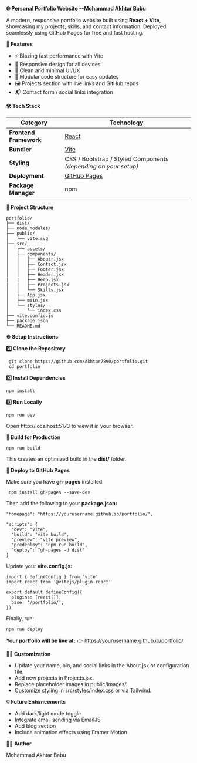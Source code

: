 **🌐 Personal Portfolio Website** **--Mohammad Akhtar Babu**

A modern, responsive portfolio website built using **React + Vite**, showcasing my projects, skills, and contact information.
Deployed seamlessly using GitHub Pages for free and fast hosting.

**🚀 Features**

* ⚡ Blazing fast performance with Vite
* 🎨 Responsive design for all devices
* 🧠 Clean and minimal UI/UX
* 🧰 Modular code structure for easy updates
* 🖼️ Projects section with live links and GitHub repos
* 📬 Contact form / social links integration

**🛠️ Tech Stack**

| Category               | Technology                                                      |
| ---------------------- | --------------------------------------------------------------  |
| **Frontend Framework** | [React](https://react.dev/)                                     |
| **Bundler**            | [Vite](https://vitejs.dev/)                                     |
| **Styling**            | CSS / Bootstrap / Styled Components *(depending on your setup)* |
| **Deployment**         | [GitHub Pages](https://pages.github.com/)                       |
| **Package Manager**    | npm                                                             |

**📁 Project Structure**
```
portfolio/
├── dist/
├── node_modules/
├── public/
│   └── vite.svg
├── src/
│   ├── assets/
│   ├── components/
│   │   ├── Aboutr.jsx
│   │   ├── Contact.jsx
│   │   ├── Footer.jsx
│   │   ├── Header.jsx
|   |   ├── Hero.jsx
|   |   ├── Projects.jsx
│   │   └── Skills.jsx
│   ├── App.jsx
│   ├── main.jsx
│   └── styles/
│       └── index.css
├── vite.config.js
├── package.json
└── README.md
```

**⚙️ Setup Instructions**

**1️⃣ Clone the Repository**
```
 git clone https://github.com/Akhtar7890/portfolio.git
 cd portfolio
```

**2️⃣ Install Dependencies**
```
npm install
```

**3️⃣ Run Locally**
```
npm run dev
```
Open http://localhost:5173  to view it in your browser.

**🧱 Build for Production**
```
npm run build
```

This creates an optimized build in the **dist/** folder.

**🚀 Deploy to GitHub Pages**

Make sure you have **gh-pages** installed:

```
 npm install gh-pages --save-dev 
```
Then add the following to your **package.json:**

```
"homepage": "https://yourusername.github.io/portfolio/",

"scripts": {
  "dev": "vite",
  "build": "vite build",
  "preview": "vite preview",
  "predeploy": "npm run build",
  "deploy": "gh-pages -d dist"
}
```

Update your **vite.config.js:**

```
import { defineConfig } from 'vite'
import react from '@vitejs/plugin-react'

export default defineConfig({
  plugins: [react()],
  base: '/portfolio/',
})
```

Finally, run:
```
npm run deploy
```

**Your portfolio will be live at:**
👉 https://yourusername.github.io/portfolio/

**🧑‍💻 Customization**

- Update your name, bio, and social links in the About.jsx or configuration file.
- Add new projects in Projects.jsx.
- Replace placeholder images in public/images/.
- Customize styling in src/styles/index.css or via Tailwind.


**💡 Future Enhancements**

- Add dark/light mode toggle
- Integrate email sending via EmailJS
- Add blog section
- Include animation effects using Framer Motion

**👨‍💻 Author**

Mohammad Akhtar Babu



